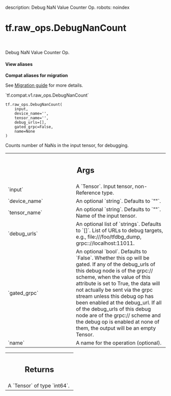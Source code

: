 description: Debug NaN Value Counter Op.
robots: noindex

# tf.raw_ops.DebugNanCount

<!-- Insert buttons and diff -->

<table class="tfo-notebook-buttons tfo-api nocontent" align="left">

</table>



Debug NaN Value Counter Op.


<section class="expandable">
  <h4 class="showalways">View aliases</h4>
  <p>
<b>Compat aliases for migration</b>
<p>See
<a href="https://www.tensorflow.org/guide/migrate">Migration guide</a> for
more details.</p>
<p>`tf.compat.v1.raw_ops.DebugNanCount`</p>
</p>
</section>

<pre class="devsite-click-to-copy prettyprint lang-py tfo-signature-link">
<code>tf.raw_ops.DebugNanCount(
    input,
    device_name=&#x27;&#x27;,
    tensor_name=&#x27;&#x27;,
    debug_urls=[],
    gated_grpc=False,
    name=None
)
</code></pre>



<!-- Placeholder for "Used in" -->

Counts number of NaNs in the input tensor, for debugging.

<!-- Tabular view -->
 <table class="responsive fixed orange">
<colgroup><col width="214px"><col></colgroup>
<tr><th colspan="2"><h2 class="add-link">Args</h2></th></tr>

<tr>
<td>
`input`<a id="input"></a>
</td>
<td>
A `Tensor`. Input tensor, non-Reference type.
</td>
</tr><tr>
<td>
`device_name`<a id="device_name"></a>
</td>
<td>
An optional `string`. Defaults to `""`.
</td>
</tr><tr>
<td>
`tensor_name`<a id="tensor_name"></a>
</td>
<td>
An optional `string`. Defaults to `""`.
Name of the input tensor.
</td>
</tr><tr>
<td>
`debug_urls`<a id="debug_urls"></a>
</td>
<td>
An optional list of `strings`. Defaults to `[]`.
List of URLs to debug targets, e.g.,
  file:///foo/tfdbg_dump, grpc:://localhost:11011.
</td>
</tr><tr>
<td>
`gated_grpc`<a id="gated_grpc"></a>
</td>
<td>
An optional `bool`. Defaults to `False`.
Whether this op will be gated. If any of the debug_urls of this
 debug node is of the grpc:// scheme, when the value of this attribute is set
 to True, the data will not actually be sent via the grpc stream unless this
 debug op has been enabled at the debug_url. If all of the debug_urls of this
 debug node are of the grpc:// scheme and the debug op is enabled at none of
 them, the output will be an empty Tensor.
</td>
</tr><tr>
<td>
`name`<a id="name"></a>
</td>
<td>
A name for the operation (optional).
</td>
</tr>
</table>



<!-- Tabular view -->
 <table class="responsive fixed orange">
<colgroup><col width="214px"><col></colgroup>
<tr><th colspan="2"><h2 class="add-link">Returns</h2></th></tr>
<tr class="alt">
<td colspan="2">
A `Tensor` of type `int64`.
</td>
</tr>

</table>

